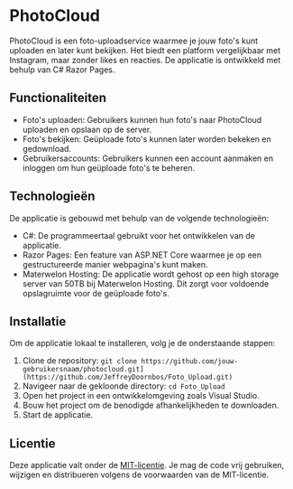 # PhotoCloud

PhotoCloud is een foto-uploadservice waarmee je jouw foto's kunt uploaden en later kunt bekijken. Het biedt een platform vergelijkbaar met Instagram, maar zonder likes en reacties. De applicatie is ontwikkeld met behulp van C# Razor Pages.

## Functionaliteiten

- Foto's uploaden: Gebruikers kunnen hun foto's naar PhotoCloud uploaden en opslaan op de server.
- Foto's bekijken: Geüploade foto's kunnen later worden bekeken en gedownload.
- Gebruikersaccounts: Gebruikers kunnen een account aanmaken en inloggen om hun geüploade foto's te beheren.

## Technologieën

De applicatie is gebouwd met behulp van de volgende technologieën:

- C#: De programmeertaal gebruikt voor het ontwikkelen van de applicatie.
- Razor Pages: Een feature van ASP.NET Core waarmee je op een gestructureerde manier webpagina's kunt maken.
- Materwelon Hosting: De applicatie wordt gehost op een high storage server van 50TB bij Materwelon Hosting. Dit zorgt voor voldoende opslagruimte voor de geüploade foto's.

## Installatie

Om de applicatie lokaal te installeren, volg je de onderstaande stappen:

1. Clone de repository: `git clone https://github.com/jouw-gebruikersnaam/photocloud.git](https://github.com/JeffreyDoornbos/Foto_Upload.git)`
2. Navigeer naar de gekloonde directory: `cd Foto_Upload`
3. Open het project in een ontwikkelomgeving zoals Visual Studio.
4. Bouw het project om de benodigde afhankelijkheden te downloaden.
5. Start de applicatie.

## Licentie

Deze applicatie valt onder de [MIT-licentie](LICENSE). Je mag de code vrij gebruiken, wijzigen en distribueren volgens de voorwaarden van de MIT-licentie.
